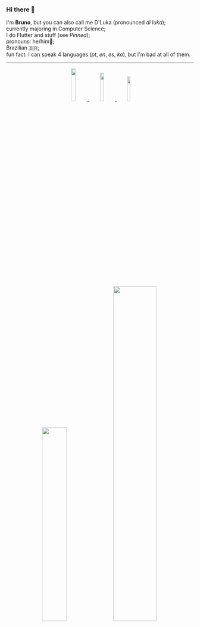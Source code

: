 ### Hi there 👋

I'm **Bruno**, but you can also call me D'Luka (pronounced _di luka_);<br>
currently majoring in Computer Science;<br>
I do Flutter and stuff (see *Pinned*);<br>
pronouns: he/him🌈;<br>
Brazilian :brazil:;<br>
fun fact: I can speak 4 languages (_pt_, _en_, _es_, _ko_), but I'm bad at all of them.

---

<div align="center">
       <a title="Discord" href="https://discord.gg/674gpDQUVq">
       <img width="15%" src="https://img.shields.io/discord/809528329337962516?label=discord&logo=discord" /> </a> <a title="Twitter" href="https://twitter.com/bdlukaadev"> <img width="14%" src="https://img.shields.io/badge/twitter-bdlukaadev-blue?&color=7A7574&labelColor=0078D7" /> </a> </a> <a title="Patreon" href="https://www.patreon.com/bdlukaa"> <img width="13%" src="https://img.shields.io/badge/sponsor-Patreon-FF424D" /> </a>
</div>
<div align="center">
   <img width="36.5%" src="https://github-readme-stats.vercel.app/api/top-langs/?username=bdlukaa&theme=dark&layout=compact" /> <img width="48%" src="https://github-readme-stats.vercel.app/api?username=bdlukaa&show_icons=true&theme=dark" />
</div>
